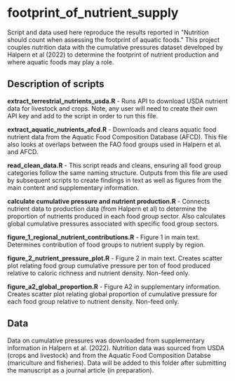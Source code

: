 # footprint_of_nutrient_supply
Script and data used here reproduce the results reported in "Nutrition should count when assessing the footprint of aquatic foods." This project couples nutrition data with the cumulative pressures dataset developed by Halpern et al (2022) to determine the footprint of nutrient production and where aquatic foods may play a role. 

## Description of scripts 

**extract_terrestrial_nutrients_usda.R** -
Runs API to download USDA nutrient data for livestock and crops. Note, any user will need to create their own API key and add to the script in order to run this file. 

**extract_aquatic_nutrients_afcd.R** - 
Downloads and cleans aquatic food nutrient data from the Aquatic Food Composition Database (AFCD). This file also looks at overlaps between the FAO food groups used in Halpern et al. and AFCD. 

**read_clean_data.R** - 
This script reads and cleans, ensuring all food group categories follow the same naming structure. Outputs from this file are used by subsequent scripts to create findings in text as well as figures from the main content and supplementary information. 

**calculate cumulative pressure and nutrient production.R** -
Connects nutrient data to production data (from Halpern et al) to determine the proportion of nutrients produced in each food group sector. Also calculates global cumulative pressures associated with specific food group sectors.

**figure_1_regional_nutrient_contributions.R** - Figure 1 in main text. Determines contribution of food groups to nutrient supply by region.  

**figure_2_nutrient_pressure_plot.R** - Figure 2 in main text. Creates scatter plot relating food group cumulative pressure per ton of food produced relative to caloric richness and nutrient density. Non-feed only. 

**figure_a2_global_proportion.R** - Figure A2 in supplementary information. Creates scatter plot relating global proportion of cumulative pressure for each food group relative to nutrient density. Non-feed only. 

## Data
Data on cumulative pressures was downloaded from supplementary information in Halpern et al. (2022). Nutrition data was sourced from USDA (crops and livestock) and from the Aquatic Food Composition Databse (mariculture and fisheries). Data will be added to this folder after submitting the manuscript as a journal article (in preparation). 